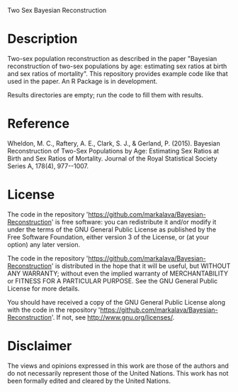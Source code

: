 Two Sex Bayesian Reconstruction

# Description #

Two-sex population reconstruction as described in the paper "Bayesian
reconstruction of two-sex populations by age: estimating sex ratios at birth and
sex ratios of mortality". This repository provides example code like that used
in the paper. An R Package is in development.

Results directories are empty; run the code to fill them with results.

# Reference #

Wheldon, M. C., Raftery, A. E., Clark, S. J., & Gerland, P. (2015). Bayesian
Reconstruction of Two-Sex Populations by Age: Estimating Sex Ratios at Birth and
Sex Ratios of Mortality. Journal of the Royal Statistical Society Series A,
178(4), 977--1007.

# License #

The code in the repository 'https://github.com/markalava/Bayesian-Reconstruction' is free software: you can redistribute it and/or modify it under the terms of the GNU General Public License as published by the Free Software Foundation, either version 3 of the License, or (at your option) any later version. 

The code in the repository 'https://github.com/markalava/Bayesian-Reconstruction' is distributed in the hope that it will be useful, but WITHOUT ANY WARRANTY; without even the implied warranty of MERCHANTABILITY or FITNESS FOR A PARTICULAR PURPOSE.  See the GNU General Public License for more details. 

You should have received a copy of the GNU General Public License along with the code in the repository 'https://github.com/markalava/Bayesian-Reconstruction'. If not, see <http://www.gnu.org/licenses/>.

# Disclaimer #

The views and opinions expressed in this work are those of the authors and do
not necessarily represent those of the United Nations. This work has not been
formally edited and cleared by the United Nations.
